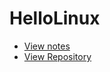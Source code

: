 # HelloLinux

- [View notes](https://zhmhbest.github.io/HelloLinux/notes)
- [View Repository](https://github.com/zhmhbest/HelloLinux)
